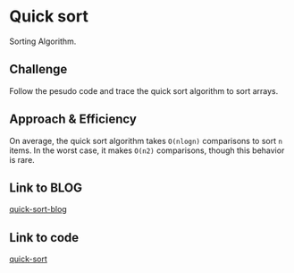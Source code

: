 # Quick sort
Sorting Algorithm.

## Challenge

Follow the pesudo code and trace the quick sort algorithm to sort arrays.

## Approach & Efficiency
On average, the quick sort algorithm takes `O(nlogn)` comparisons to sort `n` items. In the worst case, it makes `O(n2)` comparisons, though this behavior is rare.

## Link to BLOG
[quick-sort-blog](./BLOG.md)

## Link to code
[quick-sort](./quick-sort.js)
